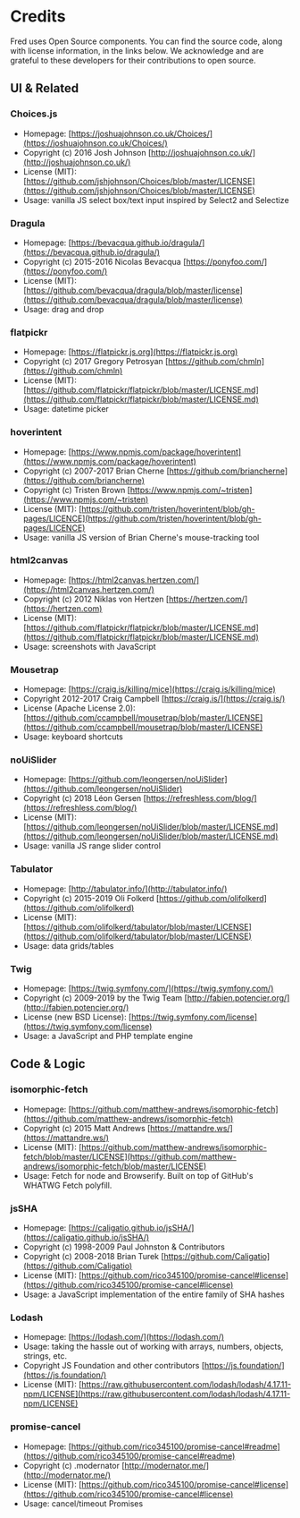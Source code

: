 # Credits

Fred uses Open Source components. You can find the source code, along with license information, in the links below. We acknowledge and are grateful to these developers for their contributions to open source.

## UI & Related

### Choices.js

- Homepage: [https://joshuajohnson.co.uk/Choices/](https://joshuajohnson.co.uk/Choices/)
- Copyright (c) 2016 Josh Johnson [http://joshuajohnson.co.uk/](http://joshuajohnson.co.uk/)
- License (MIT): [https://github.com/jshjohnson/Choices/blob/master/LICENSE](https://github.com/jshjohnson/Choices/blob/master/LICENSE)
- Usage: vanilla JS select box/text input inspired by Select2 and Selectize

### Dragula

- Homepage: [https://bevacqua.github.io/dragula/](https://bevacqua.github.io/dragula/)
- Copyright (c) 2015-2016 Nicolas Bevacqua [https://ponyfoo.com/](https://ponyfoo.com/)
- License (MIT): [https://github.com/bevacqua/dragula/blob/master/license](https://github.com/bevacqua/dragula/blob/master/license)
- Usage: drag and drop

### flatpickr

- Homepage: [https://flatpickr.js.org](https://flatpickr.js.org)
- Copyright (c) 2017 Gregory Petrosyan [https://github.com/chmln](https://github.com/chmln)
- License (MIT): [https://github.com/flatpickr/flatpickr/blob/master/LICENSE.md](https://github.com/flatpickr/flatpickr/blob/master/LICENSE.md)
- Usage: datetime picker

### hoverintent

- Homepage: [https://www.npmjs.com/package/hoverintent](https://www.npmjs.com/package/hoverintent)
- Copyright (c) 2007-2017 Brian Cherne [https://github.com/briancherne](https://github.com/briancherne)
- Copyright (c) Tristen Brown [https://www.npmjs.com/~tristen](https://www.npmjs.com/~tristen)
- License (MIT): [https://github.com/tristen/hoverintent/blob/gh-pages/LICENCE](https://github.com/tristen/hoverintent/blob/gh-pages/LICENCE)
- Usage: vanilla JS version of Brian Cherne's mouse-tracking tool

### html2canvas

- Homepage: [https://html2canvas.hertzen.com/](https://html2canvas.hertzen.com/)
- Copyright (c) 2012 Niklas von Hertzen [https://hertzen.com/](https://hertzen.com)
- License (MIT): [https://github.com/flatpickr/flatpickr/blob/master/LICENSE.md](https://github.com/flatpickr/flatpickr/blob/master/LICENSE.md)
- Usage: screenshots with JavaScript

### Mousetrap

- Homepage: [https://craig.is/killing/mice](https://craig.is/killing/mice)
- Copyright 2012-2017 Craig Campbell [https://craig.is/](https://craig.is/)
- License (Apache License 2.0): [https://github.com/ccampbell/mousetrap/blob/master/LICENSE](https://github.com/ccampbell/mousetrap/blob/master/LICENSE)
- Usage: keyboard shortcuts

### noUiSlider

- Homepage: [https://github.com/leongersen/noUiSlider](https://github.com/leongersen/noUiSlider)
- Copyright (c) 2018 Léon Gersen [https://refreshless.com/blog/](https://refreshless.com/blog/)
- License (MIT): [https://github.com/leongersen/noUiSlider/blob/master/LICENSE.md](https://github.com/leongersen/noUiSlider/blob/master/LICENSE.md)
- Usage: vanilla JS range slider control

### Tabulator

- Homepage: [http://tabulator.info/](http://tabulator.info/)
- Copyright (c) 2015-2019 Oli Folkerd [https://github.com/olifolkerd](https://github.com/olifolkerd)
- License (MIT): [https://github.com/olifolkerd/tabulator/blob/master/LICENSE](https://github.com/olifolkerd/tabulator/blob/master/LICENSE)
- Usage: data grids/tables

### Twig

- Homepage: [https://twig.symfony.com/](https://twig.symfony.com/)
- Copyright (c) 2009-2019 by the Twig Team [http://fabien.potencier.org/](http://fabien.potencier.org/)
- License (new BSD License): [https://twig.symfony.com/license](https://twig.symfony.com/license)
- Usage: a JavaScript and PHP template engine

## Code & Logic

### isomorphic-fetch

- Homepage: [https://github.com/matthew-andrews/isomorphic-fetch](https://github.com/matthew-andrews/isomorphic-fetch)
- Copyright (c) 2015 Matt Andrews [https://mattandre.ws/](https://mattandre.ws/)
- License (MIT): [https://github.com/matthew-andrews/isomorphic-fetch/blob/master/LICENSE](https://github.com/matthew-andrews/isomorphic-fetch/blob/master/LICENSE)
- Usage: Fetch for node and Browserify. Built on top of GitHub's WHATWG Fetch polyfill.

### jsSHA

- Homepage: [https://caligatio.github.io/jsSHA/](https://caligatio.github.io/jsSHA/)
- Copyright (c) 1998-2009 Paul Johnston & Contributors  
- Copyright (c) 2008-2018 Brian Turek  [https://github.com/Caligatio](https://github.com/Caligatio)
- License (MIT): [https://github.com/rico345100/promise-cancel#license](https://github.com/rico345100/promise-cancel#license)
- Usage: a JavaScript implementation of the entire family of SHA hashes

### Lodash

- Homepage: [https://lodash.com/](https://lodash.com/)
- Usage: taking the hassle out of working with arrays, numbers, objects, strings, etc.
- Copyright JS Foundation and other contributors [https://js.foundation/](https://js.foundation/)  
- License (MIT): [https://raw.githubusercontent.com/lodash/lodash/4.17.11-npm/LICENSE](https://raw.githubusercontent.com/lodash/lodash/4.17.11-npm/LICENSE)

### promise-cancel

- Homepage: [https://github.com/rico345100/promise-cancel#readme](https://github.com/rico345100/promise-cancel#readme)
- Copyright (c) .modernator [http://modernator.me/](http://modernator.me/)
- License (MIT): [https://github.com/rico345100/promise-cancel#license](https://github.com/rico345100/promise-cancel#license)
- Usage: cancel/timeout Promises
